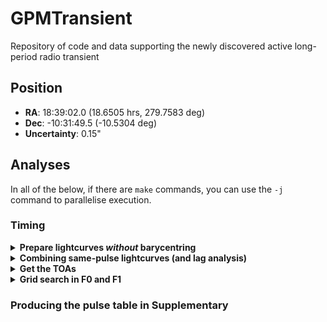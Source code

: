 # GPMTransient
Repository of code and data supporting the newly discovered active long-period radio transient

## Position

- **RA**: 18:39:02.0 (18.6505 hrs, 279.7583 deg)
- **Dec**: -10:31:49.5 (-10.5304 deg)
- **Uncertainty**: 0.15"

## Analyses

In all of the below, if there are `make` commands, you can use the `-j` command to parallelise execution.

### Timing

<details>
<summary><b>Prepare lightcurves <i>without</i> barycentring</b></summary>

```
cd lightcurves_nobary
make lightcurves
cd ..
```

Expected output: `*_lightcurve.txt` files

</details>

<details>
<summary><b>Combining same-pulse lightcurves (and lag analysis)</b></summary>

```
cd lag_analysis
python lag_analysis.py
cd ..
```

Expected output: `*_lightcurve_mod.txt` files

</details>

<details>
<summary><b>Get the TOAs</b></summary>

```
cd toas
make all_toas_mod.tim
cd ..
```

Expected output: `all_toas_mod.tim`

</details>

<details>
<summary><b>Grid search in F0 and F1</b></summary>

```
cd P_Pdot_diagram
python grid_search_f_fdot.py dofit.par ../toas/all_toas_mod.tim
cd ..
```

</details>

### Producing the pulse table in Supplementary
